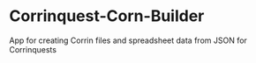 # Corrinquest-Corn-Builder
App for creating Corrin files and spreadsheet data from JSON for Corrinquests
